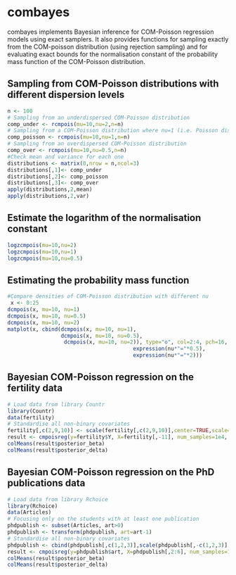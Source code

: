 combayes
========

combayes implements Bayesian inference for COM-Poisson regression models using exact samplers. It also provides functions for sampling exactly from the COM-poisson distribution (using rejection sampling) and for evaluating exact bounds for the normalisation constant of the probability mass function of the COM-Poisson distribution.



Sampling from COM-Poisson distributions with different dispersion levels
---------------------

```r
n <- 100
# Sampling from an underdispersed COM-Poisson distribution
comp_under <- rcmpois(mu=10,nu=2,n=n)
# Sampling from a COM-Poisson distribution where nu=1 (i.e. Poisson distribution)
comp_poisson <- rcmpois(mu=10,nu=1,n=n)
# Sampling from an overdispersed COM-Poisson distribution
comp_over <- rcmpois(mu=10,nu=0.5,n=n)
#Check mean and variance for each one
distributions <- matrix(0,nrow = n,ncol=3)
distributions[,1]<- comp_under
distributions[,2]<- comp_poisson 
distributions[,3]<- comp_over
apply(distributions,2,mean)
apply(distributions,2,var)
```

Estimate the logarithm of the normalisation constant 
----------------

```r
logzcmpois(mu=10,nu=2)
logzcmpois(mu=10,nu=1)
logzcmpois(mu=10,nu=0.5)
```

Estimating the probability mass function 
-----------------------

```r
#Compare densities of COM-Poisson distribution with different nu
 x <- 0:25
dcmpois(x, mu=10, nu=1)
dcmpois(x, mu=10, nu=0.5)
dcmpois(x, mu=10, nu=2)
matplot(x, cbind(dcmpois(x, mu=10, nu=1),
                 dcmpois(x, mu=10, nu=0.5),
                  dcmpois(x, mu=10, nu=2)), type="o", col=2:4, pch=16, ylab="p.m.f.") legend("topright", col=2:4, lty=1:3, c(expression(nu*"="*1),
                                        expression(nu*"="*0.5),
                                        expression(nu*"="*2)))
```


Bayesian COM-Poisson regression on the fertility data
-----------------


```r
# Load data from library Countr
library(Countr)
data(fertility)
# Standardise all non-binary covariates
fertility[,c(2,9,10)] <- scale(fertility[,c(2,9,10)],center=TRUE,scale=TRUE)
result <- cmpoisreg(y=fertility$Y, X=fertility[,-11], num_samples=1e4, burnin=1e3)
colMeans(result$posterior_beta)
colMeans(result$posterior_delta)
```

Bayesian COM-Poisson regression on the PhD publications data
----------------


```r
# Load data from library Rchoice
library(Rchoice)
data(Articles)
# Focusing only on the students with at least one publication
phdpublish <- subset(Articles, art>0)
phdpublish <- transform(phdpublish, art=art-1)
# Standardise all non-binary covariates
phdpublish <- cbind(phdpublish[,c(1,2,3)],scale(phdpublish[,-c(1,2,3)],center=TRUE,scale=TRUE))
result <- cmpoisreg(y=phdpublish$art, X=phdpublish[,2:6], num_samples=1e4, burnin=1e3,prior_var_beta=diag(6),prior_var_delta=diag(6))
colMeans(result$posterior_beta)
colMeans(result$posterior_delta)
```
